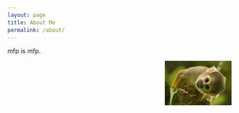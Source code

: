 ```yaml
---
layout: page
title: About Me
permalink: /about/
---
```


mfp is mfp.

<img src="/resources/mfp19.jpg" style="float:right;width:150px">

